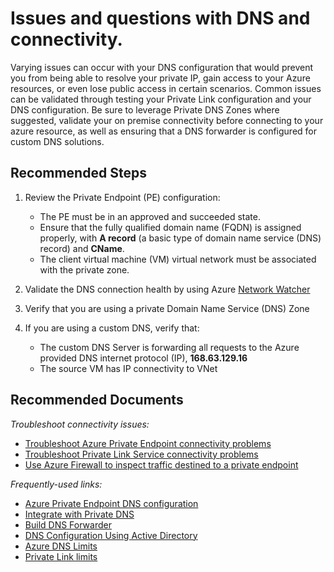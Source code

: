 <properties
  pagetitle="Issues and questions with DNS and connectivity."
  description="Resolve difficulties with private IP or configuring private DNS."
  service=""
  resource=""
  ms.author="ivapplyr"
  selfhelptype="Generic"
  supporttopicids="32788104"
  resourcetags=""
  productpesids="16843"
  cloudenvironments="public,fairfax,usnat,ussec"
  articleid="13a17fa9-c016-4468-b787-0f2c94d8e450"
  ownershipid="CloudNet_PrivateLink" />
# Issues and questions with DNS and connectivity.

Varying issues can occur with your DNS configuration that would prevent you from being able to resolve your private IP, gain access to your Azure resources, or even lose public access in certain scenarios. Common issues can be validated through testing your Private Link configuration and your DNS configuration. Be sure to leverage Private DNS Zones where suggested, validate your on premise connectivity before connecting to your azure resource, as well as ensuring that a DNS forwarder is configured for custom DNS solutions.

## **Recommended Steps**

1. Review the Private Endpoint (PE) configuration:

   * The PE must be in an approved and succeeded state.
   * Ensure that the fully qualified domain name (FQDN) is assigned properly, with **A record** (a basic type of domain name service (DNS) record) and **CName**.
   * The client virtual machine (VM) virtual network must be associated with the private zone.

2. Validate the DNS connection health by using Azure [Network Watcher](http://docs.microsoft.com/azure/network-watcher/network-watcher-monitoring-overview#monitor-communication-between-a-virtual-machine-and-an-endpoint)

3. Verify that you are using a private Domain Name Service (DNS) Zone

4. If you are using a custom DNS, verify that:

   * The custom DNS Server is forwarding all requests to the Azure provided DNS internet protocol (IP), **168.63.129.16**
   * The source VM has IP connectivity to VNet

## **Recommended Documents**

*Troubleshoot connectivity issues:*

- [Troubleshoot Azure Private Endpoint connectivity problems](http://docs.microsoft.com/azure/private-link/troubleshoot-private-endpoint-connectivity)
- [Troubleshoot Private Link Service connectivity problems](http://docs.microsoft.com/azure/private-link/troubleshoot-private-link-connectivity)
- [Use Azure Firewall to inspect traffic destined to a private endpoint](https://docs.microsoft.com/azure/private-link/inspect-traffic-with-azure-firewall)

*Frequently-used links:* 
- [Azure Private Endpoint DNS configuration](http://docs.microsoft.com/azure/private-link/private-endpoint-dns)
- [Integrate with Private DNS](https://github.com/dmauser/PrivateLink/tree/master/DNS-Integration-Scenarios)
- [Build DNS Forwarder](https://github.com/Microsoft/PL-DNS-Proxy)
- [DNS Configuration Using Active Directory](https://github.com/dmauser/PrivateLink/tree/master/DNS-Scenario-Using-AD)
- [Azure DNS Limits](http://docs.microsoft.com/azure/azure-resource-manager/management/azure-subscription-service-limits#azure-dns-limits)
- [Private Link limits](http://docs.microsoft.com/azure/azure-resource-manager/management/azure-subscription-service-limits#private-link-limits)

